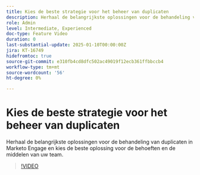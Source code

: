```yaml
---
title: Kies de beste strategie voor het beheer van duplicaten
description: Herhaal de belangrijkste oplossingen voor de behandeling van duplicaten in Marketo Engage en kies de beste oplossing voor de behoeften en de middelen van uw team.
role: Admin
level: Intermediate, Experienced
doc-type: Feature Video
duration: 0
last-substantial-update: 2025-01-10T00:00:00Z
jira: KT-16749
hidefromtoc: true
source-git-commit: e310fb4cd8dfc502ac49019f12ecb361ffbbccb4
workflow-type: tm+mt
source-wordcount: '56'
ht-degree: 0%

---
```



# Kies de beste strategie voor het beheer van duplicaten

Herhaal de belangrijkste oplossingen voor de behandeling van duplicaten in Marketo Engage en kies de beste oplossing voor de behoeften en de middelen van uw team.

>[!VIDEO](https://video.tv.adobe.com/v/3436646/?learn=on&enablevpops&captions=dut)
